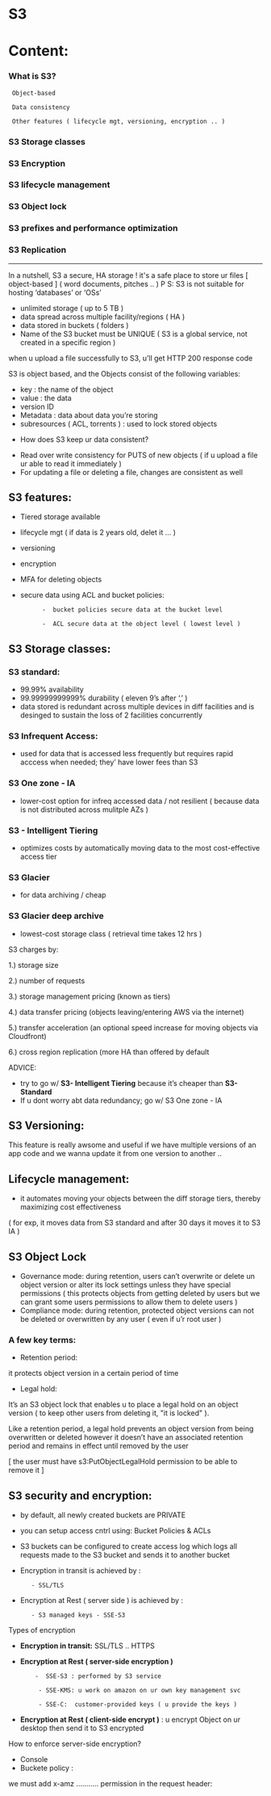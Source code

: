 # S3

# Content:

### What is S3?

     Object-based 

     Data consistency 

     Other features ( lifecycle mgt, versioning, encryption .. ) 

### S3 Storage classes 

### S3 Encryption 

### S3 lifecycle management 

### S3 Object lock 

### S3 prefixes and performance optimization 

### S3 Replication 

---

In a nutshell, S3 a secure, HA storage  ! it's a safe place to store ur files [ object-based ] ( word documents, pitches .. )
P
S: S3 is not suitable for hosting ‘databases’ or ‘OSs’ 

- unlimited storage ( up to 5 TB )
- data spread across multiple facility/regions ( HA )
- data stored in buckets ( folders )
- Name of the S3 bucket must be UNIQUE ( S3 is a global service, not created in a specific region )

when u upload a file successfully to S3, u’ll get HTTP 200 response code

S3 is object based, and the Objects consist of the following variables:

- key : the name of the object
- value : the data
- version ID
- Metadata : data about data you’re storing
- subresources ( ACL, torrents ) : used to lock stored objects

* How does S3 keep ur data consistent? 

- Read over write consistency for PUTS of new objects ( if u upload a file ur able to read it immediately )
- For updating a file or deleting a file, changes are consistent as well

## S3 features:

- Tiered storage available
- lifecycle mgt ( if data is 2 years old, delet it … )
- versioning
- encryption
- MFA for deleting objects
- secure data using ACL  and bucket policies:

            -  bucket policies secure data at the bucket level 

            -  ACL secure data at the object level ( lowest level ) 

## S3 Storage classes:

### S3 standard:

- 99.99% availability
- 99.99999999999% durability ( eleven 9’s after ‘,’ )
- data stored is redundant across multiple devices in diff facilities and is desinged to sustain the loss of 2 facilities concurrently

### S3 Infrequent Access:

- used for data that is accessed less frequently but requires rapid acccess when needed; they’ have lower fees than S3

### S3 One zone - IA 

- lower-cost option for infreq accessed data / not resilient ( because data is not distributed across mulitple AZs )

### S3 - Intelligent Tiering 

- optimizes costs by automatically moving data to the most cost-effective access tier

### S3 Glacier 

- for data archiving / cheap

### S3 Glacier deep archive

- lowest-cost storage class ( retrieval time takes 12 hrs )

S3 charges by:

1.) storage size

2.) number of requests

3.) storage management pricing (known as tiers)

4.) data transfer pricing (objects leaving/entering AWS via the internet)

5.) transfer acceleration (an optional speed increase for moving objects via Cloudfront)

6.) cross region replication (more HA than offered by default

ADVICE:

- try to go w/ **S3- Intelligent Tiering** because it’s cheaper than **S3-Standard**
- If u dont worry abt data redundancy; go w/ S3 One zone - IA

### 

## S3 Versioning:

This feature is really awsome and useful if we have multiple versions of an app code and we wanna update it from one version to another .. 

## Lifecycle management:

- it automates moving your objects between the diff storage tiers, thereby maximizing cost effectiveness

( for exp, it moves data from S3 standard and after 30 days it moves it to S3 IA ) 

## S3 Object Lock

- Governance mode: during retention, users can’t overwrite or delete un object version or alter its lock settings unless they have special permissions ( this protects objects from getting deleted by users but we can grant some users permissions to allow them to delete users )
- Compliance mode: during retention, protected object versions can not be deleted or overwritten by any user ( even if u’r root user )

### A few key terms:
* Retention period:

it protects object version in a certain period of time

* Legal hold: 

It’s an S3 object lock that enables u to place a legal hold on an object version ( to keep other users from deleting it, "it is locked" ). 

Like a retention period, a legal hold prevents an object version from being overwritten or deleted however it doesn’t have an associated retention period and remains in effect until removed by the user 

[ the user must have s3:PutObjectLegalHold permission to be able to remove it ]

## S3 security and encryption:

- by default, all newly created buckets are PRIVATE
- you can setup access cntrl using: Bucket Policies & ACLs
- S3 buckets can be configured to create access log which logs all requests made to the S3 bucket and sends it to another bucket
- Encryption in transit is achieved by :

         - SSL/TLS 

- Encryption at Rest ( server side ) is achieved by :

         - S3 managed keys - SSE-S3

Types of encryption

- **Encryption in transit:** SSL/TLS .. HTTPS
- **Encryption at Rest ( server-side encryption )**

          -  SSE-S3 : performed by S3 service 

           - SSE-KMS: u work on amazon on ur own key management svc

           - SSE-C:  customer-provided keys ( u provide the keys )

- **Encryption at Rest ( client-side encrypt )** :  u encrypt Object on ur desktop then send it to S3 encrypted

How to enforce server-side encryption? 

- Console
- Buckete policy :

we must add x-amz ……….. permission in the request header: 


